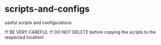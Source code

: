 # scripts-and-configs
useful scripts and configurations

!!! BE VERY CAREFUL !!! 
DO NOT DELETE before copying the scripts to the respected location!